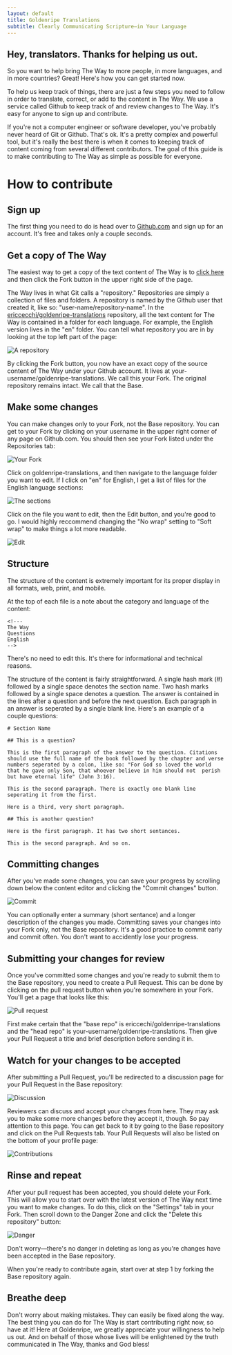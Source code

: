 ```yaml
---
layout: default
title: Goldenripe Translations
subtitle: Clearly Communicating Scripture—in Your Language
---
```


## Hey, translators. Thanks for helping us out.

So you want to help bring The Way to more people, in more languages, and in more countries? Great! Here's how you can get started now.

To help us keep track of things, there are just a few steps you need to follow in order to translate, correct, or add to the content in The Way. We use a service called Github to keep track of and review changes to The Way. It's easy for anyone to sign up and contribute.

If you're not a computer engineer or software developer, you've probably never heard of Git or Github. That's ok. It's a pretty complex and powerful tool, but it's really the best there is when it comes to keeping track of content coming from several different contributors. The goal of this guide is to make contributing to The Way as simple as possible for everyone.

# How to contribute

## Sign up

The first thing you need to do is head over to [Github.com](http://github.com) and sign up for an account. It's free and takes only a couple seconds.

## Get a copy of The Way

The easiest way to get a copy of the text content of The Way is to [click here](https://github.com/ericcecchi/goldenripe-translations) and then click the Fork button in the upper right side of the page.

The Way lives in what Git calls a "repository." Repositories are simply a collection of files and folders. A repository is named by the Github user that created it, like so: "user-name/repository-name". In the [ericcecchi/goldenripe-translations](https://github.com/ericcecchi/goldenripe-translations) repository, all the text content for The Way is contained in a folder for each language. For example, the English version lives in the "en" folder. You can tell what repository you are in by looking at the top left part of the page:

![A repository](images/repository.png)

By clicking the Fork button, you now have an exact copy of the source content of The Way under your Github account. It lives at  your-username/goldenripe-translations. We call this your Fork. The original repository remains intact. We call that the Base.

## Make some changes

You can make changes only to your Fork, not the Base repository. You can get to your Fork by clicking on your username in the upper right corner of any page on Github.com. You should then see your Fork listed under the Repositories tab:

![Your Fork](images/fork.png)

Click on goldenripe-translations, and then navigate to the language folder you want to edit. If I click on "en" for English, I get a list of files for the English language sections:

![The sections](images/sections.png)

Click on the file you want to edit, then the Edit button, and you're good to go. I would highly reccommend changing the "No wrap" setting to "Soft wrap" to make things a lot more readable.

![Edit](images/edit.png)

## Structure

The structure of the content is extremely important for its proper display in all formats, web, print, and mobile.

At the top of each file is a note about the category and language of the content:

~~~
<!---  
The Way
Questions
English  
-->
~~~

There's no need to edit this. It's there for informational and technical reasons.

The structure of the content is fairly straightforward. A single hash mark (#) followed by a single space denotes the section name. Two hash marks followed by a single space denotes a question. The answer is contained in the lines after a question and before the next question. Each paragraph in an answer is seperated by a single blank line. Here's an example of a couple questions:

~~~
# Section Name

## This is a question?

This is the first paragraph of the answer to the question. Citations should use the full name of the book followed by the chapter and verse numbers seperated by a colon, like so: "For God so loved the world that he gave only Son, that whoever believe in him should not  perish but have eternal life" (John 3:16).

This is the second paragraph. There is exactly one blank line seperating it from the first.

Here is a third, very short paragraph.

## This is another question?

Here is the first paragraph. It has two short sentances.

This is the second paragraph. And so on.

~~~

## Committing changes

After you've made some changes, you can save your progress by scrolling down below the content editor and clicking the "Commit changes" button.

![Commit](images/commit.png)

You can optionally enter a summary (short sentance) and a longer description of the changes you made. Committing saves your changes into your Fork only, not the Base repository. It's a good practice to commit early and commit often. You don't want to accidently lose your progress.

## Submitting your changes for review

Once you've committed some changes and you're ready to submit them to the Base repository, you need to create a Pull Request. This can be done by clicking on the pull request button when you're somewhere in your Fork. You'll get a page that looks like this:

![Pull request](images/pull.png)

First make certain that the "base repo" is ericcechi/goldenripe-translations and the "head repo" is your-username/goldenripe-translations. Then give your Pull Request a title and brief description before sending it in.

## Watch for your changes to be accepted

After submitting a Pull Request, you'll be redirected to a discussion page for your Pull Request in the Base repository:

![Discussion](images/discussion.png)

Reviewers can discuss and accept your changes from here. They may ask you to make some more changes before they accept it, though. So pay attention to this page. You can get back to it by going to the Base repository and click on the Pull Requests tab. Your Pull Requests will also be listed on the bottom of your profile page:

![Contributions](images/contributions.png)

## Rinse and repeat

After your pull request has been accepted, you should delete your Fork. This will allow you to start over with the latest version of The Way next time you want to make changes. To do this, click on the "Settings" tab in your Fork. Then scroll down to the Danger Zone and click the "Delete this repository" button:

![Danger](images/danger.png)

Don't worry—there's no danger in deleting as long as you're changes have been accepted in the Base repository.

When you're ready to contribute again, start over at step 1 by forking the Base repository again.

## Breathe deep

Don't worry about making mistakes. They can easily be fixed along the way. The best thing you can do for The Way is start contributing right now, so have at it! Here at Goldenripe, we greatly appreciate your willingness to help us out. And on behalf of those whose lives will be enlightened by the truth communicated in The Way, thanks and God bless!
